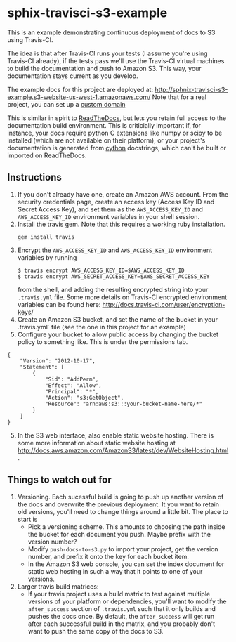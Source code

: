 sphix-travisci-s3-example
=========================

This is an example demonstrating continuous deployment of docs to S3 using
Travis-CI.

The idea is that after Travis-CI runs your tests (I assume you're using
Travis-CI already), if the tests pass we'll use the Travis-CI virtual machines
to build the documentation and push to Amazon S3. This way, your documentation
stays current as you develop.

The example docs for this project are deployed at: http://sphnix-travisci-s3-example.s3-website-us-west-1.amazonaws.com/
Note that for a real project, you can set up a [custom domain](http://docs.aws.amazon.com/AmazonS3/latest/dev/website-hosting-custom-domain-walkthrough.html)

This is similar in spirit to [ReadTheDocs](https://readthedocs.org/), but lets you retain
full access to the documentation build environment. This is criticially important if, for instance,
your docs require python C extensions like numpy or scipy to be installed (which are not available
on their platform), or your project's documentation is generated from [cython](http://cython.org/)
docstrings, which can't be built or imported on ReadTheDocs.


Instructions
------------

1. If you don't already have one, create an Amazon AWS account. From the
   security credentials page, create an access key (Access Key ID and Secret
   Access Key), and set them as the `AWS_ACCESS_KEY_ID` and `AWS_ACCESS_KEY_ID`
   environment variables in your shell session.
2. Install the travis gem. Note that this requires a working ruby installation.
    ```
    gem install travis
    ```
2. Encrypt the `AWS_ACCESS_KEY_ID` and `AWS_ACCESS_KEY_ID` environment variables
   by running
   ```
   $ travis encrypt AWS_ACCESS_KEY_ID=$AWS_ACCESS_KEY_ID
   $ travis encrypt AWS_SECRET_ACCESS_KEY=$AWS_SECRET_ACCESS_KEY
   ```
   from the shell, and adding the resulting encrypted string into your `.travis.yml`
   file. Some more details on Travis-CI encrypted environment variables can be
   found here: http://docs.travis-ci.com/user/encryption-keys/
3. Create an Amazon S3 bucket, and set the name of the bucket in your .travis.yml`
   file (see the one in this project for an example)
4. Configure your bucket to allow public access by changing the bucket policy
   to something like. This is under the permissions tab.
```
{
	"Version": "2012-10-17",
	"Statement": [
		{
			"Sid": "AddPerm",
			"Effect": "Allow",
			"Principal": "*",
			"Action": "s3:GetObject",
			"Resource": "arn:aws:s3:::your-bucket-name-here/*"
		}
	]
}
```
5. In the S3 web interface, also enable static website hosting. There is some
   more information about static website hosting at
   http://docs.aws.amazon.com/AmazonS3/latest/dev/WebsiteHosting.html.


Things to watch out for
-----------------------
1. Versioning. Each sucessful build is going to push up another version of the docs
   and overwrite the previous deployment. It you want to retain old versions, you'll
   need to change things around a little bit. The place to start is
   * Pick a versioning scheme. This amounts to choosing the path inside the bucket for
     each document you push. Maybe prefix with the version number?
   * Modify `push-docs-to-s3.py` to import your project, get the version number, and
     prefix it onto the key for each bucket item.
   * In the Amazon S3 web console, you can set the index document for static web hosting
     in such a way that it points to one of your versions.
2. Larger travis build matrices:
   * If your travis project uses a build matrix to test against multiple versions of your platform
     or dependencies, you'll want to modify the `after_success` section of `.travis.yml` such that
     it only builds and pushes the docs once. By default, the `after_success` will get run after
     each successful build in the matrix, and you probably don't want to push the same copy of the
     docs to S3.
